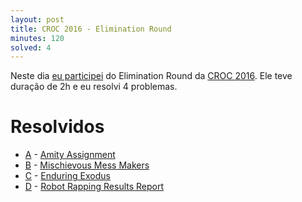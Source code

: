 ```yaml
---
layout: post
title: CROC 2016 - Elimination Round
minutes: 120
solved: 4
---
```


Neste dia [eu participei](http://codeforces.com/submissions/victorsenam/contest/645) do Elimination Round da [CROC 2016](http://codeforces.com/contest/645). Ele teve duração de 2h e eu resolvi 4 problemas.
# Resolvidos
- [A](http://codeforces.com/contest/645/problem/A) - [Amity Assignment](http://codeforces.com/contest/645/submission/16785981)
- [B](http://codeforces.com/contest/645/problem/B) - [Mischievous Mess Makers](http://codeforces.com/contest/645/submission/16787585)
- [C](http://codeforces.com/contest/645/problem/C) - [Enduring Exodus](http://codeforces.com/contest/645/submission/16791539)
- [D](http://codeforces.com/contest/645/problem/D) - [Robot Rapping Results Report](http://codeforces.com/contest/645/submission/16792861)
